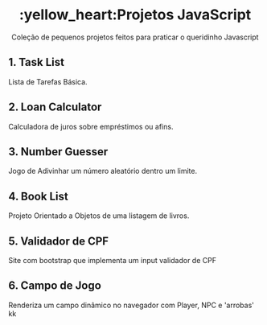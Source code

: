 <h1 align="center"> :yellow_heart:Projetos JavaScript</h1>

<p align="center">Coleção de pequenos projetos feitos para praticar o queridinho Javascript</p>

## 1. Task List

Lista de Tarefas Básica.

## 2. Loan Calculator

Calculadora de juros sobre empréstimos ou afins.

## 3. Number Guesser

Jogo de Adivinhar um número aleatório dentro um limite.

## 4. Book List

Projeto Orientado a Objetos de uma listagem de livros.

## 5. Validador de CPF

Site com bootstrap que implementa um input validador de CPF

## 6. Campo de Jogo

Renderiza um campo dinâmico no navegador com Player, NPC e 'arrobas' kk 

